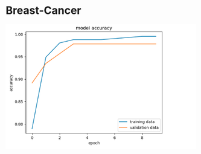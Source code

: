 # Breast-Cancer



<img src="breast cancer/Screenshot 2024-04-25 at 10.27.32.png" alt="Introduction to my page">
